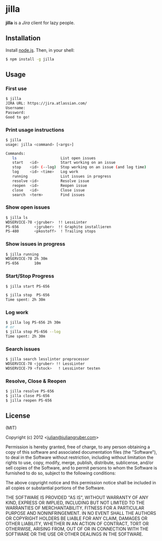 # jilla

**jilla** is a *Jira* client for lazy people.

## Installation

Install [node.js](http://nodejs.org/). Then, in your shell:

```bash
$ npm install -g jilla
```

## Usage

### First use

```bash
$ jilla
JIRA URL: https://jira.atlassian.com/
Username:
Password:
Good to go!
```

### Print usage instructions

```bash
$ jilla
usage: jilla <command> [<args>]

Commands:
   ls                    List open issues
   start   <id>          Start working on an issue
   stop    <id> (--log)  Stop working on an issue (and log time)
   log     <id> <time>   Log work
   running               List issues in progress
   resolve <id>          Resolve issue
   reopen  <id>          Reopen issue
   close   <id>          Close issue
   search  <term>        Find issues

```

### Show open issues

```bash
$ jilla ls
WDSERVICE-78 <jgruber>  !! LessLinter
PS-656       <jgruber>  !! Graphite installieren
PS-480       <pkostoff>  ! Trailing stops
```

### Show issues in progress

```bash
$ jilla running
WDSERVICE-78 2h 30m
PS-656       10m
```

### Start/Stop Progress

```bash
$ jilla start PS-656
```

```bash
$ jilla stop  PS-656
Time spent: 2h 30m
```
### Log work

```bash
$ jilla log PS-656 2h 30m
# or
$ jilla stop PS-656 --log
Time spent: 2h 30m
```

### Search issues

```bash
$ jilla search lesslinter preprocessor
WDSERVICE-78 <jgruber> !! LessLinter
WDSERVICE-79 <fstock>   ! LessLinter testen
```

### Resolve, Close & Reopen

```bash
$ jilla resolve PS-656
$ jilla close PS-656
$ jilla reopen PS-656
```

## License

(MIT)

Copyright (c) 2012 &lt;julian@juliangruber.com&gt;

Permission is hereby granted, free of charge, to any person obtaining a copy of this software and associated documentation files (the "Software"), to deal in the Software without restriction, including without limitation the rights to use, copy, modify, merge, publish, distribute, sublicense, and/or sell copies of the Software, and to permit persons to whom the Software is furnished to do so, subject to the following conditions:

The above copyright notice and this permission notice shall be included in all copies or substantial portions of the Software.

THE SOFTWARE IS PROVIDED "AS IS", WITHOUT WARRANTY OF ANY KIND, EXPRESS OR IMPLIED, INCLUDING BUT NOT LIMITED TO THE WARRANTIES OF MERCHANTABILITY, FITNESS FOR A PARTICULAR PURPOSE AND NONINFRINGEMENT. IN NO EVENT SHALL THE AUTHORS OR COPYRIGHT HOLDERS BE LIABLE FOR ANY CLAIM, DAMAGES OR OTHER LIABILITY, WHETHER IN AN ACTION OF CONTRACT, TORT OR OTHERWISE, ARISING FROM, OUT OF OR IN CONNECTION WITH THE SOFTWARE OR THE USE OR OTHER DEALINGS IN THE SOFTWARE.
